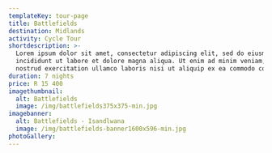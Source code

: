 ```yaml
---
templateKey: tour-page
title: Battlefields
destination: Midlands
activity: Cycle Tour
shortdescription: >-
  Lorem ipsum dolor sit amet, consectetur adipiscing elit, sed do eiusmod tempor
  incididunt ut labore et dolore magna aliqua. Ut enim ad minim veniam, quis
  nostrud exercitation ullamco laboris nisi ut aliquip ex ea commodo consequat.
duration: 7 nights
price: R 15 400
imagethumbnail:
  alt: Battlefields
  image: /img/battlefields375x375-min.jpg
imagebanner:
  alt: Battlefields - Isandlwana
  image: /img/battlefields-banner1600x596-min.jpg
photoGallery:  
---
```


